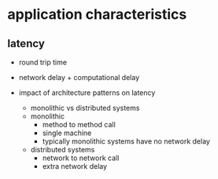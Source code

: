 # application characteristics 

## latency 
- round trip time
- network delay + computational delay 

- impact of architecture patterns on latency
  - monolithic vs distributed systems
  - monolithic
    - method to method call
    - single machine
    - typically monolithic systems have no network delay 
  - distributed systems 
    - network to network call
    - extra network delay 